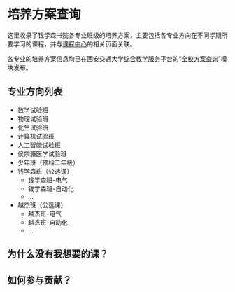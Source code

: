 # 培养方案查询
这里收录了钱学森书院各专业班级的培养方案，主要包括各专业方向在不同学期所要学习的课程，并与[课程中心](https://qyxf.github.io/course)的相关页面关联。

各专业的培养方案信息均已在西安交通大学[综合教学服务](http://ehall.xjtu.edu.cn/)平台的“[全校方案查询](http://ehall.xjtu.edu.cn/jwapp/sys/qxfacx/*default/index.do)”模块发布。

## 专业方向列表
- 数学试验班
- 物理试验班
- 化生试验班
- 计算机试验班
- 人工智能试验班
- 侯宗濂医学试验班
- 少年班（预科二年级）
- 钱学森班（公选课）
    + 钱学森班-电气
    + 钱学森班-自动化
    + ...
- 越杰班（公选课）
    + 越杰班-电气
    + 越杰班-自动化
    + ...

## 为什么没有我想要的课？

## 如何参与贡献？